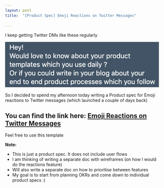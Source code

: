 ```yaml
---
layout: post
title:  "[Product Spec] Emoji Reactions on Twitter Messages"

---
```


I keep getting Twitter DMs like these regularly

![Product Spec request](/assets/img/request_product_spec.png)

So I decided to spend my afternoon today writing a Product spec for Emoji reactions to Twitter messages (which launched a couple of days back)

## You can find the link here: [Emoji Reactions on Twitter Messages](https://docs.google.com/document/d/1sUX-sm5qZ474PCQQUpvdi3lvvmWPluqHOyfXz3xKL2M/edit)

Feel free to use this template

**Note:**

+ This is just a product spec. It does not include user flows
+ I am thinking of writing a separate doc with wireframes (on how I would do the reactions feature)
+ Will also write a separate doc on how to prioritise between features
+ My goal is to start from planning OKRs and come down to individual product specs :)
